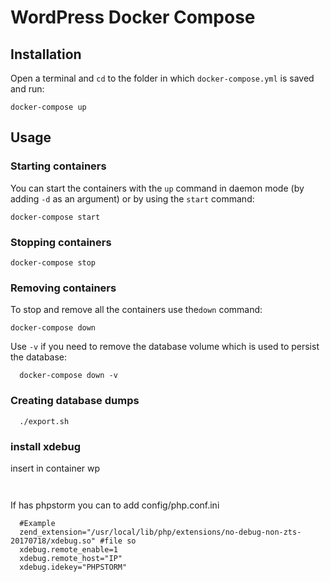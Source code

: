 #  WordPress Docker Compose


## Installation

Open a terminal and `cd` to the folder in which `docker-compose.yml` is saved and run:

```
docker-compose up
```
## Usage

### Starting containers

You can start the containers with the `up` command in daemon mode (by adding `-d` as an argument) or by using the `start` command:

```
docker-compose start
```

### Stopping containers

```
docker-compose stop
```

### Removing containers

To stop and remove all the containers use the`down` command:

```
docker-compose down
```

Use `-v` if you need to remove the database volume which is used to persist the database:

```
  docker-compose down -v
```


### Creating database dumps

```
  ./export.sh
```


### install xdebug

insert in container wp

```docker exec -it IDCONTAINER bash
```

```pecl install xdebug-2.61
```
If has phpstorm you can to add config/php.conf.ini	

```
  #Example
  zend_extension="/usr/local/lib/php/extensions/no-debug-non-zts-20170718/xdebug.so" #file so
  xdebug.remote_enable=1
  xdebug.remote_host="IP"
  xdebug.idekey="PHPSTORM"
```


